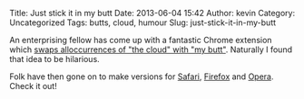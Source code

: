 Title: Just stick it in my butt
Date: 2013-06-04 15:42
Author: kevin
Category: Uncategorized
Tags: butts, cloud, humour
Slug: just-stick-it-in-my-butt

An enterprising fellow has come up with a fantastic Chrome extension
which [swaps
all](https://github.com/panicsteve/cloud-to-butt)[occurrences of "the
cloud" with "my butt"](https://github.com/panicsteve/cloud-to-butt).
Naturally I found that idea to be hilarious.

Folk have then gone on to make versions for
[Safari](https://github.com/logancollins/cloud-to-butt-safari),
[Firefox](https://github.com/DaveRandom/cloud-to-butt-mozilla)
and [Opera](https://github.com/DaveRandom/cloud-to-butt-opera). Check it
out!
